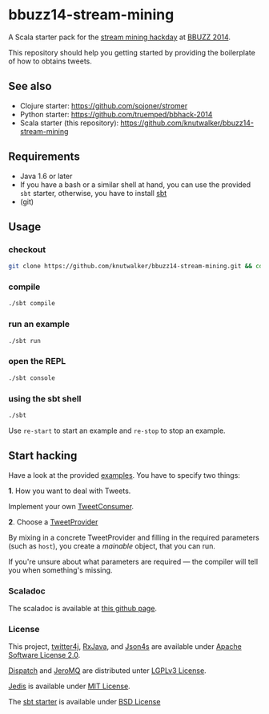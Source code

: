 bbuzz14-stream-mining
=====================

A Scala starter pack for the [stream mining hackday](http://lanyrd.com/2014/data-stream-mining-hackathon/scymzx/) at [BBUZZ 2014](http://berlinbuzzwords.de/hackathons-meetups).

This repository should help you getting started by providing the boilerplate of how to obtains tweets.

## See also ##

- Clojure starter: https://github.com/sojoner/stromer
- Python starter: https://github.com/truemped/bbhack-2014
- Scala starter (this repository): https://github.com/knutwalker/bbuzz14-stream-mining


## Requirements ##

- Java 1.6 or later
- If you have a bash or a similar shell at hand, you can use the provided `sbt` starter,
  otherwise, you have to install [sbt](http://www.scala-sbt.org/)
- (git)

## Usage ##

### checkout

```bash
git clone https://github.com/knutwalker/bbuzz14-stream-mining.git && cd bbuzz14-stream-mining
```


### compile

```bash
./sbt compile
```

### run an example

```bash
./sbt run
```

### open the REPL

```bash
./sbt console
```


### using the sbt shell

```bash
./sbt
```

Use `re-start` to start an example and `re-stop` to stop an example.


## Start hacking ##

Have a look at the provided [examples](src/bbuzz/example/example.scala).
You have to specify two things:

**1**. How you want to deal with Tweets.

Implement your own [TweetConsumer](src/bbuzz/example/example.scala#L31-52).

**2**. Choose a [TweetProvider](src/bbuzz/example/example.scala#L70-76)

By mixing in a concrete TweetProvider and filling in the required parameters (such as `host`),
you create a _mainable_ object, that you can run.

If you're unsure about what parameters are required — the compiler will tell you when something's missing.

### Scaladoc

The scaladoc is available at [this github page](http://knutwalker.github.io/bbuzz14-stream-mining/scaladoc/).


### License

This project, [twitter4j](http://twitter4j.org/en/index.html), [RxJava](https://github.com/Netflix/RxJava), and [Json4s](http://json4s.org/) are available under [Apache Software License 2.0](http://www.apache.org/licenses/LICENSE-2.0.html).

[Dispatch](http://dispatch.databinder.net/Dispatch.html) and [JeroMQ](https://github.com/zeromq/jeromq) are distributed unter [LGPLv3 License](http://opensource.org/licenses/lgpl-3.0.html).

[Jedis](https://github.com/xetorthio/jedis) is available under [MIT License](https://raw.githubusercontent.com/xetorthio/jedis/master/LICENSE.txt).

The [sbt starter](https://github.com/paulp/sbt-extras) is available under [BSD License](https://raw.githubusercontent.com/paulp/sbt-extras/master/LICENSE.txt)
